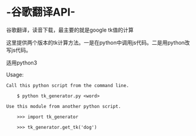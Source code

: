 # -谷歌翻译API-

谷歌翻译，读音下载，最主要的就是google tk值的计算

这里提供两个版本的tk计算方法。一是在python中调用js代码。二是用python改写js代码。

适用python3

Usage:

    Call this python script from the command line.
    
        $ python tk_generator.py <word>
        
    Use this module from another python script.
    
        >>> import tk_generator
        
        >>> tk_generator.get_tk('dog')
        

